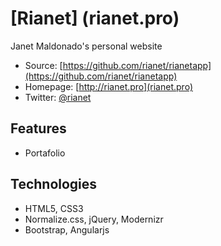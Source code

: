 # [Rianet] (rianet.pro)

Janet Maldonado's personal website

* Source: [https://github.com/rianet/rianetapp](https://github.com/rianet/rianetapp)
* Homepage: [http://rianet.pro](rianet.pro)
* Twitter: [@rianet](http://twitter.com/rianet)


## Features

* Portafolio

## Technologies

* HTML5, CSS3
* Normalize.css, jQuery, Modernizr
* Bootstrap, Angularjs


